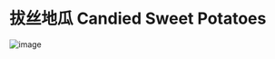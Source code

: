 # 拔丝地瓜 Candied Sweet Potatoes

![image](https://user-images.githubusercontent.com/50277379/137980826-f383b990-b5c9-4baa-a700-f531df2fad5a.png)

